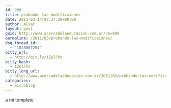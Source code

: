 ```yaml
---
id: 909
title: probando las modificaiones
date: 2011-03-14T07:37:28+00:00
author: Alvar
layout: post
guid: http://www.acercadelaeducacion.com.ar/?p=909
permalink: /2011/03/probando-las-modificaiones/
dsq_thread_id:
  - "1828067254"
bitly_url:
  - http://bit.ly/1ZulFhz
bitly_hash:
  - 1ZulFhz
bitly_long_url:
  - http://www.acercadelaeducacion.com.ar/2011/03/probando-las-modificaiones/
categories:
  - microblog
---
```

a mi template